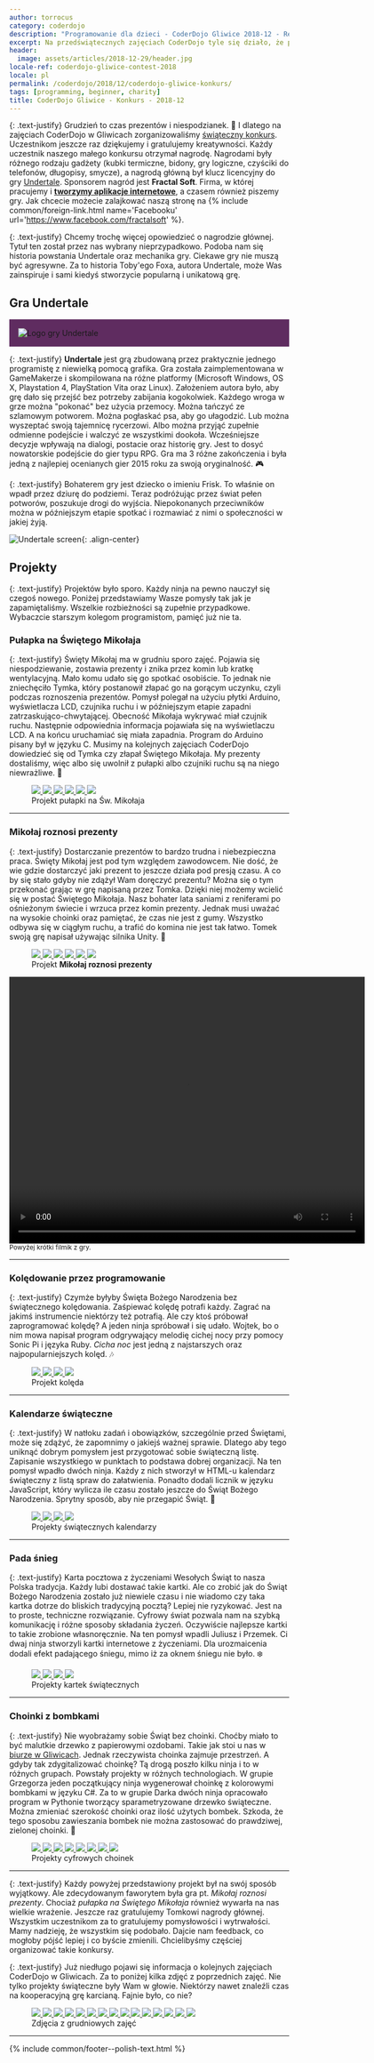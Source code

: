 ```yaml
---
author: torrocus
category: coderdojo
description: "Programowanie dla dzieci - CoderDojo Gliwice 2018-12 - Relacja z konkursu"
excerpt: Na przedświątecznych zajęciach CoderDojo tyle się działo, że postanowiliśmy o tym napisać. Szczególnie wart uwagi był konkurs z nagrodami. Więcej w artykule.
header:
  image: assets/articles/2018-12-29/header.jpg
locale-ref: coderdojo-gliwice-contest-2018
locale: pl
permalink: /coderdojo/2018/12/coderdojo-gliwice-konkurs/
tags: [programming, beginner, charity]
title: CoderDojo Gliwice - Konkurs - 2018-12
---
```


{: .text-justify}
Grudzień to czas prezentów i niespodzianek.
💝
I dlatego na zajęciach CoderDojo w Gliwicach zorganizowaliśmy [świąteczny konkurs]({{site.url}}/coderdojo/2018/12/coderdojo-gliwice/#konkurs).
Uczestnikom jeszcze raz dziękujemy i gratulujemy kreatywności.
Każdy uczestnik naszego małego konkursu otrzymał nagrodę.
Nagrodami były różnego rodzaju gadżety (kubki termiczne, bidony, gry logiczne, czyściki do telefonów, długopisy, smycze), a nagrodą główną był klucz licencyjny do gry <a href='https://undertale.com/' rel='nofollow noopener' target='_blank'>Undertale</a>.
Sponsorem nagród jest **Fractal Soft**.
Firma, w której pracujemy i <a href='https://fractalsoft.org/pl' target='_blank' title='Aplikacje internetowe w Ruby on Rails'>**tworzymy aplikacje internetowe**</a>, a czasem również piszemy gry.
Jak chcecie możecie zalajkować naszą stronę na {% include common/foreign-link.html name='Facebooku' url='https://www.facebook.com/fractalsoft' %}.

{: .text-justify}
Chcemy trochę więcej opowiedzieć o nagrodzie głównej.
Tytuł ten został przez nas wybrany nieprzypadkowo.
Podoba nam się historia powstania Undertale oraz mechanika gry.
Ciekawe gry nie muszą być agresywne.
Za to historia Toby'ego Foxa, autora Undertale, może Was zainspiruje i sami kiedyś stworzycie popularną i unikatową grę.


## Gra Undertale

<div style='background-color: #5f2c60; margin-bottom: 1em; padding: 16px'>
  <img src='/assets/articles/2018-12-29/game-undertale.png' alt='Logo gry Undertale' class='align-center'>
</div>

{: .text-justify}
**Undertale** jest grą zbudowaną przez praktycznie jednego programistę z niewielką pomocą grafika.
Gra została zaimplementowana w GameMakerze i skompilowana na różne platformy (Microsoft Windows, OS X, Playstation 4, PlayStation Vita oraz Linux).
Założeniem autora było, aby grę dało się przejść bez potrzeby zabijania kogokolwiek.
Każdego wroga w grze można "pokonać" bez użycia przemocy.
Można tańczyć ze szlamowym potworem.
Można pogłaskać psa, aby go ułagodzić.
Lub można wyszeptać swoją tajemnicę rycerzowi.
Albo można przyjąć zupełnie odmienne podejście i walczyć ze wszystkimi dookoła.
Wcześniejsze decyzje wpływają na dialogi, postacie oraz historię gry.
Jest to dosyć nowatorskie podejście do gier typu RPG.
Gra ma 3 różne zakończenia i była jedną z najlepiej ocenianych gier 2015 roku za swoją oryginalność.
🎮

{: .text-justify}
Bohaterem gry jest dziecko o imieniu Frisk.
To właśnie on wpadł przez dziurę do podziemi.
Teraz podróżując przez świat pełen potworów, poszukuje drogi do wyjścia.
Niepokonanych przeciwników można w późniejszym etapie spotkać i rozmawiać z nimi o społeczności w jakiej żyją.

![Undertale screen]({{site.url}}/assets/articles/2018-12-29/game-undertale-screen.png){: .align-center}


## Projekty

{: .text-justify}
Projektów było sporo.
Każdy ninja na pewno nauczył się czegoś nowego.
Poniżej przedstawiamy Wasze pomysły tak jak je zapamiętaliśmy.
Wszelkie rozbieżności są zupełnie przypadkowe.
Wybaczcie starszym kolegom programistom, pamięć już nie ta.


### Pułapka na Świętego Mikołaja

{: .text-justify}
Święty Mikołaj ma w grudniu sporo zajęć.
Pojawia się niespodziewanie, zostawia prezenty i znika przez komin lub kratkę wentylacyjną.
Mało komu udało się go spotkać osobiście.
To jednak nie zniechęciło Tymka, który postanowił złapać go na gorącym uczynku, czyli podczas roznoszenia prezentów.
Pomysł polegał na użyciu płytki Arduino, wyświetlacza LCD, czujnika ruchu i w późniejszym etapie zapadni zatrzaskująco-chwytającej.
Obecność Mikołaja wykrywać miał czujnik ruchu.
Następnie odpowiednia informacja pojawiała się na wyświetlaczu LCD.
A na końcu uruchamiać się miała zapadnia.
Program do Arduino pisany był w języku C.
Musimy na kolejnych zajęciach CoderDojo dowiedzieć się od Tymka czy złapał Świętego Mikołaja.
My prezenty dostaliśmy, więc albo się uwolnił z pułapki albo czujniki ruchu są na niego niewrażliwe.
🔔

<figure class='half'>
  <a href='/assets/gallery/2018-12-29/trap-for-santa-claus/01.jpg'>
    <img src='/assets/gallery/2018-12-29/trap-for-santa-claus/thumbs/01.jpg'>
  </a>
  <a href='/assets/gallery/2018-12-29/trap-for-santa-claus/02.jpg'>
    <img src='/assets/gallery/2018-12-29/trap-for-santa-claus/thumbs/02.jpg'>
  </a>
  <a href='/assets/gallery/2018-12-29/trap-for-santa-claus/03.jpg'>
    <img src='/assets/gallery/2018-12-29/trap-for-santa-claus/thumbs/03.jpg'>
  </a>
  <a href='/assets/gallery/2018-12-29/trap-for-santa-claus/04.jpg'>
    <img src='/assets/gallery/2018-12-29/trap-for-santa-claus/thumbs/04.jpg'>
  </a>
  <a href='/assets/gallery/2018-12-29/trap-for-santa-claus/05.jpg'>
    <img src='/assets/gallery/2018-12-29/trap-for-santa-claus/thumbs/05.jpg'>
  </a>
  <a href='/assets/gallery/2018-12-29/trap-for-santa-claus/06.jpg'>
    <img src='/assets/gallery/2018-12-29/trap-for-santa-claus/thumbs/06.jpg'>
  </a>
  <figcaption>Projekt pułapki na Św. Mikołaja</figcaption>
</figure>

----

### Mikołaj roznosi prezenty

{: .text-justify}
Dostarczanie prezentów to bardzo trudna i niebezpieczna praca.
Święty Mikołaj jest pod tym względem zawodowcem.
Nie dość, że wie gdzie dostarczyć jaki prezent to jeszcze działa pod presją czasu.
A co by się stało gdyby nie zdążył Wam doręczyć prezentu?
Można się o tym przekonać grając w grę napisaną przez Tomka.
Dzięki niej możemy wcielić się w postać Świętego Mikołaja.
Nasz bohater lata saniami z reniferami po ośnieżonym świecie i wrzuca przez komin prezenty.
Jednak musi uważać na wysokie choinki oraz pamiętać, że czas nie jest z gumy.
Wszystko odbywa się w ciągłym ruchu, a trafić do komina nie jest tak łatwo.
Tomek swoją grę napisał używając silnika Unity.
🎁

<figure class='half'>
  <a href='/assets/gallery/2018-12-29/game-of-santa-claus/01.jpg'>
    <img src='/assets/gallery/2018-12-29/game-of-santa-claus/thumbs/01.jpg'>
  </a>
  <a href='/assets/gallery/2018-12-29/game-of-santa-claus/02.jpg'>
    <img src='/assets/gallery/2018-12-29/game-of-santa-claus/thumbs/02.jpg'>
  </a>
  <a href='/assets/gallery/2018-12-29/game-of-santa-claus/03-screenshot-gry.jpg'>
    <img src='/assets/gallery/2018-12-29/game-of-santa-claus/thumbs/03-screenshot-gry.jpg'>
  </a>
  <a href='/assets/gallery/2018-12-29/game-of-santa-claus/04.jpg'>
    <img src='/assets/gallery/2018-12-29/game-of-santa-claus/thumbs/04.jpg'>
  </a>
  <a href='/assets/gallery/2018-12-29/game-of-santa-claus/05.jpg'>
    <img src='/assets/gallery/2018-12-29/game-of-santa-claus/thumbs/05.jpg'>
  </a>
  <a href='/assets/gallery/2018-12-29/game-of-santa-claus/06.jpg'>
    <img src='/assets/gallery/2018-12-29/game-of-santa-claus/thumbs/06.jpg'>
  </a>
  <figcaption>Projekt <strong>Mikołaj roznosi prezenty</strong></figcaption>
</figure>

<video width='640' height='480' controls controlsList='nodownload'>
  <source src='{{site.url}}/assets/gallery/2018-12-29/game-of-santa-claus/prezenty-przez-komin.webm' type='video/webm'>
</video>
<small>Powyżej krótki filmik z gry.</small>

----

### Kolędowanie przez programowanie

{: .text-justify}
Czymże byłyby Święta Bożego Narodzenia bez świątecznego kolędowania.
Zaśpiewać kolędę potrafi każdy.
Zagrać na jakimś instrumencie niektórzy też potrafią.
Ale czy ktoś próbował zaprogramować kolędę?
A jeden ninja spróbował i się udało.
Wojtek, bo o nim mowa napisał program odgrywający melodię cichej nocy przy pomocy Sonic Pi i języka Ruby.
_Cicha noc_ jest jedną z najstarszych oraz najpopularniejszych kolęd.
🎶

<figure class='half'>
  <a href='/assets/gallery/2018-12-29/christmas-carol/01.jpg'>
    <img src='/assets/gallery/2018-12-29/christmas-carol/thumbs/01.jpg'>
  </a>
  <a href='/assets/gallery/2018-12-29/christmas-carol/02.jpg'>
    <img src='/assets/gallery/2018-12-29/christmas-carol/thumbs/02.jpg'>
  </a>
  <a href='/assets/gallery/2018-12-29/christmas-carol/03.jpg'>
    <img src='/assets/gallery/2018-12-29/christmas-carol/thumbs/03.jpg'>
  </a>
  <a href='/assets/gallery/2018-12-29/christmas-carol/04.jpg'>
    <img src='/assets/gallery/2018-12-29/christmas-carol/thumbs/04.jpg'>
  </a>
  <figcaption>Projekt kolęda</figcaption>
</figure>

----

### Kalendarze świąteczne

{: .text-justify}
W natłoku zadań i obowiązków, szczególnie przed Świętami, może się zdążyć, że zapomnimy o jakiejś ważnej sprawie.
Dlatego aby tego uniknąć dobrym pomysłem jest przygotować sobie świąteczną listę.
Zapisanie wszystkiego w punktach to podstawa dobrej organizacji.
Na ten pomysł wpadło dwóch ninja.
Każdy z nich stworzył w HTML-u kalendarz świąteczny z listą spraw do załatwienia.
Ponadto dodali licznik w języku JavaScript, który wylicza ile czasu zostało jeszcze do Świąt Bożego Narodzenia.
Sprytny sposób, aby nie przegapić Świąt.
📅

<figure class='half'>
  <a href='/assets/gallery/2018-12-29/christmas-calendars/01.jpg'>
    <img src='/assets/gallery/2018-12-29/christmas-calendars/thumbs/01.jpg'>
  </a>
  <a href='/assets/gallery/2018-12-29/christmas-calendars/02.jpg'>
    <img src='/assets/gallery/2018-12-29/christmas-calendars/thumbs/02.jpg'>
  </a>
  <a href='/assets/gallery/2018-12-29/christmas-calendars/03.jpg'>
    <img src='/assets/gallery/2018-12-29/christmas-calendars/thumbs/03.jpg'>
  </a>
  <a href='/assets/gallery/2018-12-29/christmas-calendars/04.jpg'>
    <img src='/assets/gallery/2018-12-29/christmas-calendars/thumbs/04.jpg'>
  </a>
  <figcaption>Projekty świątecznych kalendarzy</figcaption>
</figure>

----

### Pada śnieg

{: .text-justify}
Karta pocztowa z życzeniami Wesołych Świąt to nasza Polska tradycja.
Każdy lubi dostawać takie kartki.
Ale co zrobić jak do Świąt Bożego Narodzenia zostało już niewiele czasu i nie wiadomo czy taka kartka dotrze do bliskich tradycyjną pocztą?
Lepiej nie ryzykować.
Jest na to proste, techniczne rozwiązanie.
Cyfrowy świat pozwala nam na szybką komunikację i różne sposoby składania życzeń.
Oczywiście najlepsze kartki to takie zrobione własnoręcznie.
Na ten pomysł wpadli Juliusz i Przemek.
Ci dwaj ninja stworzyli kartki internetowe z życzeniami.
Dla urozmaicenia dodali efekt padającego śniegu, mimo iż za oknem śniegu nie było.
❄️

<figure class='half'>
  <a href='/assets/gallery/2018-12-29/christmas-cards/01.jpg'>
    <img src='/assets/gallery/2018-12-29/christmas-cards/thumbs/01.jpg'>
  </a>
  <a href='/assets/gallery/2018-12-29/christmas-cards/02.jpg'>
    <img src='/assets/gallery/2018-12-29/christmas-cards/thumbs/02.jpg'>
  </a>
  <a href='/assets/gallery/2018-12-29/christmas-cards/03.jpg'>
    <img src='/assets/gallery/2018-12-29/christmas-cards/thumbs/03.jpg'>
  </a>
  <a href='/assets/gallery/2018-12-29/christmas-cards/04.jpg'>
    <img src='/assets/gallery/2018-12-29/christmas-cards/thumbs/04.jpg'>
  </a>
  <figcaption>Projekty kartek świątecznych</figcaption>
</figure>

----

### Choinki z bombkami

{: .text-justify}
Nie wyobrażamy sobie Świąt bez choinki.
Choćby miało to być malutkie drzewko z papierowymi ozdobami.
Takie jak stoi u nas w [biurze w Gliwicach]({{site.url}}/news/2018/12/merry-christmas/).
Jednak rzeczywista choinka zajmuje przestrzeń.
A gdyby tak zdygitalizować choinkę?
Tą drogą poszło kilku ninja i to w różnych grupach.
Powstały projekty w różnych technologiach.
W grupie Grzegorza jeden początkujący ninja wygenerował choinkę z kolorowymi bombkami w języku C#.
Za to w grupie Darka dwóch ninja opracowało program w Pythonie tworzący sparametryzowane drzewko świąteczne.
Można zmieniać szerokość choinki oraz ilość użytych bombek.
Szkoda, że tego sposobu zawieszania bombek nie można zastosować do prawdziwej, zielonej choinki.
🎄

<figure class='half'>
  <a href='/assets/gallery/2018-12-29/christmas-trees/01.jpg'>
    <img src='/assets/gallery/2018-12-29/christmas-trees/thumbs/01.jpg'>
  </a>
  <a href='/assets/gallery/2018-12-29/christmas-trees/02.jpg'>
    <img src='/assets/gallery/2018-12-29/christmas-trees/thumbs/02.jpg'>
  </a>
  <a href='/assets/gallery/2018-12-29/christmas-trees/03.jpg'>
    <img src='/assets/gallery/2018-12-29/christmas-trees/thumbs/03.jpg'>
  </a>
  <a href='/assets/gallery/2018-12-29/christmas-trees/04.jpg'>
    <img src='/assets/gallery/2018-12-29/christmas-trees/thumbs/04.jpg'>
  </a>
  <a href='/assets/gallery/2018-12-29/christmas-trees/05.jpg'>
    <img src='/assets/gallery/2018-12-29/christmas-trees/thumbs/05.jpg'>
  </a>
  <a href='/assets/gallery/2018-12-29/christmas-trees/06.jpg'>
    <img src='/assets/gallery/2018-12-29/christmas-trees/thumbs/06.jpg'>
  </a>
  <a href='/assets/gallery/2018-12-29/christmas-trees/07.jpg'>
    <img src='/assets/gallery/2018-12-29/christmas-trees/thumbs/07.jpg'>
  </a>
  <a href='/assets/gallery/2018-12-29/christmas-trees/08.jpg'>
    <img src='/assets/gallery/2018-12-29/christmas-trees/thumbs/08.jpg'>
  </a>
  <figcaption>Projekty cyfrowych choinek</figcaption>
</figure>


----

{: .text-justify}
Każdy powyżej przedstawiony projekt był na swój sposób wyjątkowy.
Ale zdecydowanym faworytem była gra pt. _Mikołaj roznosi prezenty_.
Chociaż _pułapka na Świętego Mikołaja_ również wywarła na nas wielkie wrażenie.
Jeszcze raz gratulujemy Tomkowi nagrody głównej.
Wszystkim uczestnikom za to gratulujemy pomysłowości i wytrwałości.
Mamy nadzieję, że wszystkim się podobało.
Dajcie nam feedback, co mogłoby pójść lepiej i co byście zmienili.
Chcielibyśmy częściej organizować takie konkursy.

{: .text-justify}
Już niedługo pojawi się informacja o kolejnych zajęciach CoderDojo w Gliwicach.
Za to poniżej kilka zdjęć z poprzednich zajęć.
Nie tylko projekty świąteczne były Wam w głowie.
Niektórzy nawet znaleźli czas na kooperacyjną grę karcianą.
Fajnie było, co nie?

<figure class='third'>
  <a href='/assets/gallery/2018-12-29/rest/01.jpg'>
    <img src='/assets/gallery/2018-12-29/rest/thumbs/01.jpg'>
  </a>
  <a href='/assets/gallery/2018-12-29/rest/02.jpg'>
    <img src='/assets/gallery/2018-12-29/rest/thumbs/02.jpg'>
  </a>
  <a href='/assets/gallery/2018-12-29/rest/03.jpg'>
    <img src='/assets/gallery/2018-12-29/rest/thumbs/03.jpg'>
  </a>
  <a href='/assets/gallery/2018-12-29/rest/04.jpg'>
    <img src='/assets/gallery/2018-12-29/rest/thumbs/04.jpg'>
  </a>
  <a href='/assets/gallery/2018-12-29/rest/05.jpg'>
    <img src='/assets/gallery/2018-12-29/rest/thumbs/05.jpg'>
  </a>
  <a href='/assets/gallery/2018-12-29/rest/06.jpg'>
    <img src='/assets/gallery/2018-12-29/rest/thumbs/06.jpg'>
  </a>
  <a href='/assets/gallery/2018-12-29/rest/07.jpg'>
    <img src='/assets/gallery/2018-12-29/rest/thumbs/07.jpg'>
  </a>
  <a href='/assets/gallery/2018-12-29/rest/08.jpg'>
    <img src='/assets/gallery/2018-12-29/rest/thumbs/08.jpg'>
  </a>
  <a href='/assets/gallery/2018-12-29/rest/09.jpg'>
    <img src='/assets/gallery/2018-12-29/rest/thumbs/09.jpg'>
  </a>
  <a href='/assets/gallery/2018-12-29/rest/10.jpg'>
    <img src='/assets/gallery/2018-12-29/rest/thumbs/10.jpg'>
  </a>
  <a href='/assets/gallery/2018-12-29/rest/11.jpg'>
    <img src='/assets/gallery/2018-12-29/rest/thumbs/11.jpg'>
  </a>
  <a href='/assets/gallery/2018-12-29/rest/12.jpg'>
    <img src='/assets/gallery/2018-12-29/rest/thumbs/12.jpg'>
  </a>
  <a href='/assets/gallery/2018-12-29/rest/13.jpg'>
    <img src='/assets/gallery/2018-12-29/rest/thumbs/13.jpg'>
  </a>
  <a href='/assets/gallery/2018-12-29/rest/14.jpg'>
    <img src='/assets/gallery/2018-12-29/rest/thumbs/14.jpg'>
  </a>
  <a href='/assets/gallery/2018-12-29/rest/15.jpg'>
    <img src='/assets/gallery/2018-12-29/rest/thumbs/15.jpg'>
  </a>
  <figcaption>
    Zdjęcia z grudniowych zajęć
  </figcaption>
</figure>

----
{% include common/footer--polish-text.html %}
